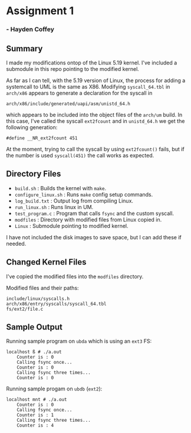 # Assignment 1

### - Hayden Coffey

## Summary

I made my modifications ontop of the Linux 5.19 kernel.
I've included a submodule in this repo pointing to the
modified kernel.

As far as I can tell, with the 5.19 version of Linux,
the process for adding a systemcall to UML is the same
as X86. Modifying `syscall_64.tbl` in `arch/x86` appears to generate
a declaration for the syscall in

`arch/x86/include/generated/uapi/asm/unistd_64.h`

which appears to be included into the object files
of the `arch/um` build. In this case, I've called
the syscall `ext2fcount` and in `unistd_64.h` we get
the following generation:

`#define __NR_ext2fcount 451`

At the moment, trying to call the syscall by using `ext2fcount()`
fails, but if the number is used `syscall(451)` the call works
as expected.

## Directory Files

* `build.sh` : Builds the kernel with `make`.
* `configure_linux.sh` : Runs `make` config setup commands.
* `log_build.txt` : Output log from compiling Linux.
* `run_linux.sh` : Runs linux in UM.
* `test_program.c` : Program that calls `fsync` and the custom syscall.
* `modfiles` : Directory with modified files from Linux copied in.
* `Linux` : Submodule pointing to modified kernel.

I have not included the disk images to save space,
but I can add these if needed.

## Changed Kernel Files

I've copied the modified files into the `modfiles` directory.

Modified files and their paths:
```
include/linux/syscalls.h
arch/x86/entry/syscalls/syscall_64.tbl
fs/ext2/file.c
```

## Sample Output

Running sample program on `ubda` which is using an `ext3` FS:
```
localhost ß # ./a.out 
	Counter is : 0
	Calling fsync once...
	Counter is : 0
	Calling fsync three times...
	Counter is : 0
```

Running sample progam on `ubdb` (`ext2`):
```
localhost mnt # ./a.out 
	Counter is : 0
	Calling fsync once...
	Counter is : 1
	Calling fsync three times...
	Counter is : 4
```